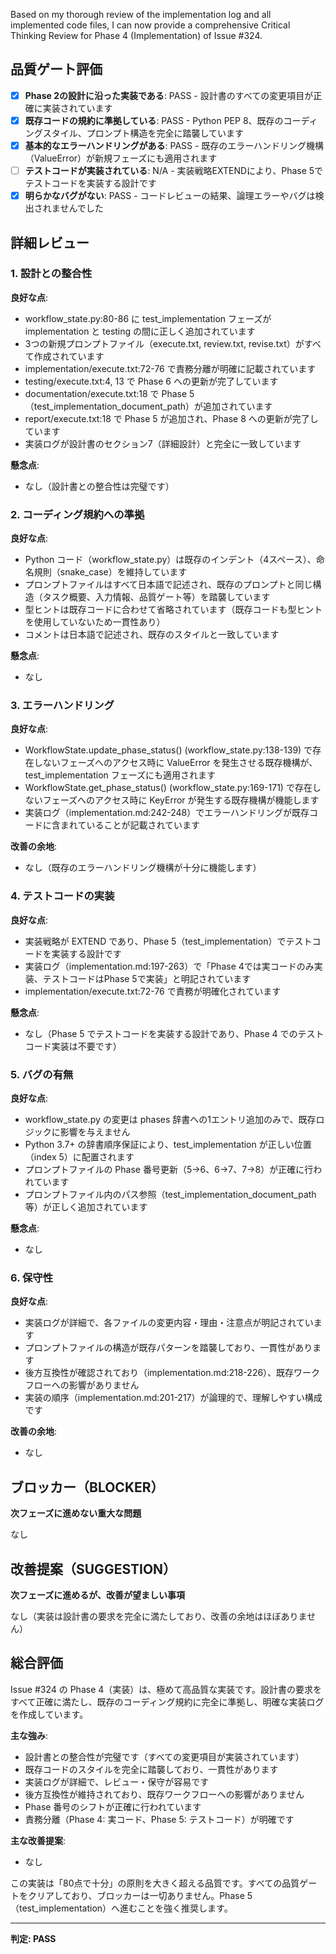 Based on my thorough review of the implementation log and all implemented code files, I can now provide a comprehensive Critical Thinking Review for Phase 4 (Implementation) of Issue #324.

## 品質ゲート評価

- [x] **Phase 2の設計に沿った実装である**: PASS - 設計書のすべての変更項目が正確に実装されています
- [x] **既存コードの規約に準拠している**: PASS - Python PEP 8、既存のコーディングスタイル、プロンプト構造を完全に踏襲しています
- [x] **基本的なエラーハンドリングがある**: PASS - 既存のエラーハンドリング機構（ValueError）が新規フェーズにも適用されます
- [ ] **テストコードが実装されている**: N/A - 実装戦略EXTENDにより、Phase 5でテストコードを実装する設計です
- [x] **明らかなバグがない**: PASS - コードレビューの結果、論理エラーやバグは検出されませんでした

## 詳細レビュー

### 1. 設計との整合性

**良好な点**:
- workflow_state.py:80-86 に test_implementation フェーズが implementation と testing の間に正しく追加されています
- 3つの新規プロンプトファイル（execute.txt, review.txt, revise.txt）がすべて作成されています
- implementation/execute.txt:72-76 で責務分離が明確に記載されています
- testing/execute.txt:4, 13 で Phase 6 への更新が完了しています
- documentation/execute.txt:18 で Phase 5（test_implementation_document_path）が追加されています
- report/execute.txt:18 で Phase 5 が追加され、Phase 8 への更新が完了しています
- 実装ログが設計書のセクション7（詳細設計）と完全に一致しています

**懸念点**:
- なし（設計書との整合性は完璧です）

### 2. コーディング規約への準拠

**良好な点**:
- Python コード（workflow_state.py）は既存のインデント（4スペース）、命名規則（snake_case）を維持しています
- プロンプトファイルはすべて日本語で記述され、既存のプロンプトと同じ構造（タスク概要、入力情報、品質ゲート等）を踏襲しています
- 型ヒントは既存コードに合わせて省略されています（既存コードも型ヒントを使用していないため一貫性あり）
- コメントは日本語で記述され、既存のスタイルと一致しています

**懸念点**:
- なし

### 3. エラーハンドリング

**良好な点**:
- WorkflowState.update_phase_status() (workflow_state.py:138-139) で存在しないフェーズへのアクセス時に ValueError を発生させる既存機構が、test_implementation フェーズにも適用されます
- WorkflowState.get_phase_status() (workflow_state.py:169-171) で存在しないフェーズへのアクセス時に KeyError が発生する既存機構が機能します
- 実装ログ（implementation.md:242-248）でエラーハンドリングが既存コードに含まれていることが記載されています

**改善の余地**:
- なし（既存のエラーハンドリング機構が十分に機能します）

### 4. テストコードの実装

**良好な点**:
- 実装戦略が EXTEND であり、Phase 5（test_implementation）でテストコードを実装する設計です
- 実装ログ（implementation.md:197-263）で「Phase 4では実コードのみ実装、テストコードはPhase 5で実装」と明記されています
- implementation/execute.txt:72-76 で責務が明確化されています

**懸念点**:
- なし（Phase 5 でテストコードを実装する設計であり、Phase 4 でのテストコード実装は不要です）

### 5. バグの有無

**良好な点**:
- workflow_state.py の変更は phases 辞書への1エントリ追加のみで、既存ロジックに影響を与えません
- Python 3.7+ の辞書順序保証により、test_implementation が正しい位置（index 5）に配置されます
- プロンプトファイルの Phase 番号更新（5→6、6→7、7→8）が正確に行われています
- プロンプトファイル内のパス参照（test_implementation_document_path 等）が正しく追加されています

**懸念点**:
- なし

### 6. 保守性

**良好な点**:
- 実装ログが詳細で、各ファイルの変更内容・理由・注意点が明記されています
- プロンプトファイルの構造が既存パターンを踏襲しており、一貫性があります
- 後方互換性が確認されており（implementation.md:218-226）、既存ワークフローへの影響がありません
- 実装の順序（implementation.md:201-217）が論理的で、理解しやすい構成です

**改善の余地**:
- なし

## ブロッカー（BLOCKER）

**次フェーズに進めない重大な問題**

なし

## 改善提案（SUGGESTION）

**次フェーズに進めるが、改善が望ましい事項**

なし（実装は設計書の要求を完全に満たしており、改善の余地はほぼありません）

## 総合評価

Issue #324 の Phase 4（実装）は、極めて高品質な実装です。設計書の要求をすべて正確に満たし、既存のコーディング規約に完全に準拠し、明確な実装ログを作成しています。

**主な強み**:
- 設計書との整合性が完璧です（すべての変更項目が実装されています）
- 既存コードのスタイルを完全に踏襲しており、一貫性があります
- 実装ログが詳細で、レビュー・保守が容易です
- 後方互換性が維持されており、既存ワークフローへの影響がありません
- Phase 番号のシフトが正確に行われています
- 責務分離（Phase 4: 実コード、Phase 5: テストコード）が明確です

**主な改善提案**:
- なし

この実装は「80点で十分」の原則を大きく超える品質です。すべての品質ゲートをクリアしており、ブロッカーは一切ありません。Phase 5（test_implementation）へ進むことを強く推奨します。

---
**判定: PASS**